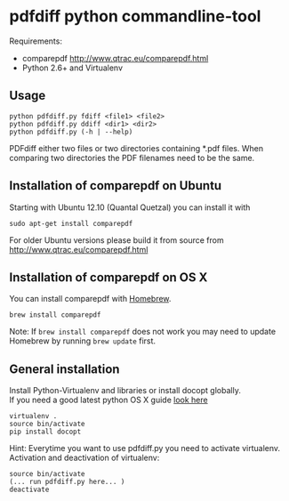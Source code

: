 pdfdiff python commandline-tool
================================

Requirements:  
- comparepdf http://www.qtrac.eu/comparepdf.html
- Python 2.6+ and Virtualenv

Usage
-----

    python pdfdiff.py fdiff <file1> <file2>
    python pdfdiff.py ddiff <dir1> <dir2>
    python pdfdiff.py (-h | --help)

PDFdiff either two files or two directories containing *.pdf files.
When comparing two directories the PDF filenames need to be the same.

Installation of comparepdf on Ubuntu
------------------------------------

Starting with Ubuntu 12.10 (Quantal Quetzal) you can install it with

    sudo apt-get install comparepdf

For older Ubuntu versions please build it from source from
http://www.qtrac.eu/comparepdf.html

Installation of comparepdf on OS X
----------------------------------

You can install comparepdf with [Homebrew](http://brew.sh/).  

    brew install comparepdf

Note: If `brew install comparepdf` does not work you may need to
update Homebrew by running `brew update` first.

General installation
--------------------

Install Python-Virtualenv and libraries or install docopt globally.  
If you need a good latest python OS X guide [look here](http://hackercodex.com/guide/python-virtualenv-on-mac-osx-mountain-lion-10.8/)

    virtualenv .
    source bin/activate
    pip install docopt

Hint: Everytime you want to use pdfdiff.py you need to activate virtualenv.
Activation and deactivation of virtualenv:

    source bin/activate
    (... run pdfdiff.py here... )
    deactivate

